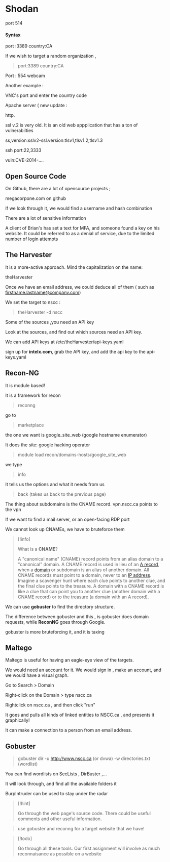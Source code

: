 


# Shodan


port 514 

#### Syntax 

port :3389 country:CA


If we wish to target a random organization ,

>
>	port:3389 country:CA

Port : 554 webcam

Another example : 

VNC's port and enter the country code 



Apache server ( new update : 


http.


ssl v.2 is very old. It is an old web appplication that has a ton of vulnerabilties 

ss,version:sslv2-ssl.version:tlsv1,tlsv1.2,tlsv1.3

ssh port:22,3333

vuln:CVE-2014-....




## Open Source Code 



On Github, there are a lot of opensource projects ;


megacorpone.com on github


If we look through it, we would find a username and hash combination


There are a lot of sensitive information



A client of Brian's has set a text for MFA, and someone found a key on his website. It could be referred to as a denial of service, due to the limited number of login attempts




## The Harvester


It is a more-active approach. Mind the capitalization on the name:

theHarvester


Once we have an email address, we could deduce all of them ( such as firstname.lastname@company.com)


We set the target to nscc :


>theHarvester -d nscc



Some of the sources ,you need an API key 


Look at the sources, and find out which sources need an API key.


We can add API keys at /etc/theHarvester/api-keys.yaml

sign up for **intelx.com**, grab the API key, and add the api key to the api-keys.yaml





## Recon-NG


It is module based!

It is a framework for recon

> reconng

go to 

> marketplace


the one we want is google_site_web (google hostname enumerator)


It does the site: google hacking operator


> module load recon/domains-hosts/google_site_web


we type 

>info 


It tells us the options and what it needs from us


> back (takes us back to the previous page)



The thing about subdomains is the CNAME record. vpn.nscc.ca points to the vpn

If we want to find a mail server, or an open-facing RDP port


We cannot look up CNAMEs, we have to bruteforce them


>[!info]
>
>What is a **CNAME**? 
>
>	A "canonical name" (CNAME) record points from an alias domain to a "canonical" domain. A CNAME record is used in lieu of an [A record](https://www.cloudflare.com/learning/dns/dns-records/dns-a-record/), when a [domain](https://www.cloudflare.com/learning/dns/glossary/what-is-a-domain-name/) or subdomain is an alias of another domain. All CNAME records must point to a domain, never to an [IP address](https://www.cloudflare.com/learning/dns/glossary/what-is-my-ip-address/). Imagine a scavenger hunt where each clue points to another clue, and the final clue points to the treasure. A domain with a CNAME record is like a clue that can point you to another clue (another domain with a CNAME record) or to the treasure (a domain with an A record).


We can use **gobuster** to find the directory structure. 



The difference between gobuster and this , is gobuster does domain requests, while **ReconNG** goes through Google. 

gobuster is more bruteforcing it, and it is taxing



## Maltego


Maltego is useful for having an eagle-eye view of the targets.


We would need an account for it. We would sign in , make an account, and we would have a visual graph. 


Go to Search > Domain 


Right-click on the Domain > type nscc.ca


Rightclick on nscc.ca , and then click "run"



It goes and pulls all kinds of linked entities to NSCC.ca , and presents it graphically!



It can make a connection to a person from an email address. 



## Gobuster


>gobuster dir -u http://www.nscc.ca (or dvwa) -w directories.txt (wordlist)


You can find wordlists on SecLists , DirBuster ,...


It will look through, and find all the available folders it 



BurpIntruder can be used to stay under the radar



>[!hint]
>
>
>Go through the web page's source code. There could be useful comments and other useful information. 

>use gobuster and reconng for a target website that we have!



>[!todo]
>
>Go through all these tools. Our first assignment will involve as much reconnaisance as possible on a website
